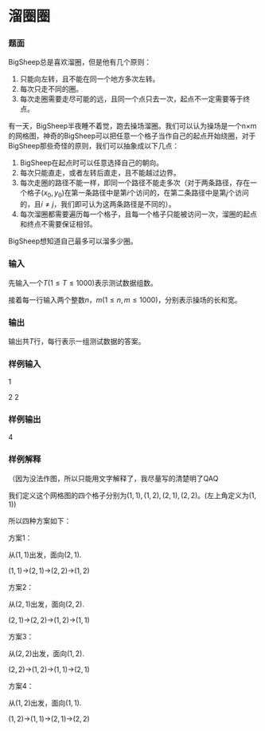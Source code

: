 # 溜圈圈

### 题面

BigSheep总是喜欢溜圈，但是他有几个原则：

1. 只能向左转，且不能在同一个地方多次左转。
2. 每次只走不同的圈。
3. 每次走圈需要走尽可能的远，且同一个点只去一次，起点不一定需要等于终点。

有一天，BigSheep半夜睡不着觉，跑去操场溜圈。我们可以认为操场是一个n×m的网格图，神奇的BigSheep可以把任意一个格子当作自己的起点开始绕圈，对于BigSheep那些奇怪的原则，我们可以抽象成以下几点：

1. BigSheep在起点时可以任意选择自己的朝向。
2. 每次只能直走，或者左转后直走，且不能越过边界。
3. 每次走圈的路径不能一样，即同一个路径不能走多次（对于两条路径，存在一个格子$(x_0,y_0)$在第一条路径中是第$i$个访问的，在第二条路径中是第$j$个访问的，且$i\not= j$，我们即可认为这两条路径是不同的）。
4. 每次溜圈都需要遍历每一个格子，且每一个格子只能被访问一次，溜圈的起点和终点不需要保证相邻。

BigSheep想知道自己最多可以溜多少圈。

### 输入

先输入一个$T(1\leq T\leq1000)$表示测试数据组数。

接着每一行输入两个整数$n$，$m(1\leq n,m\leq 1000)$，分别表示操场的长和宽。

### 输出

输出共$T$行，每行表示一组测试数据的答案。

### 样例输入

1

2 2

### 样例输出

4

### 样例解释

（因为没法作图，所以只能用文字解释了，我尽量写的清楚明了QAQ

我们定义这个网格图的四个格子分别为$(1,1),(1,2),(2,1),(2,2)$。(左上角定义为$(1 , 1)$)

所以四种方案如下：

方案1：

从$(1,1)$出发，面向$(2,1)$.

$(1 ,1)$->$(2,1)$->$(2,2)$->$(1,2)$

方案2：

从$(2, 1)$出发，面向$(2,2)$.

$(2 ,1)$->$(2,2)$->$(1 ,2)$->$(1,1)$

方案3：

从$(2,2)$出发，面向$(1,2)$.

$(2 ,2)$->$(1 , 2)$->$(1, 1)$->$(2,1 )$

方案4：

从$(1,2)$出发，面向$(1, 1)$.

$(1 ,2)$->$(1, 1)$->$(2, 1 )$->$(2 ,2)$


